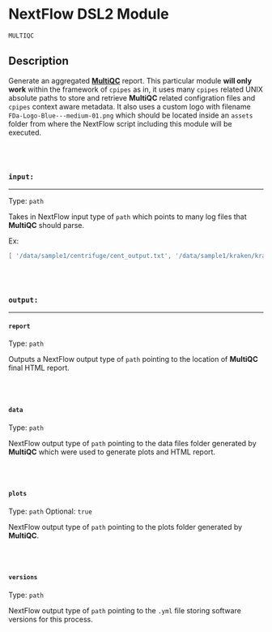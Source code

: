 # NextFlow DSL2 Module

```bash
MULTIQC
```

## Description

Generate an aggregated [**MultiQC**](https://multiqc.info/) report. This particular module **will only work** within the framework of `cpipes` as in, it uses many `cpipes` related UNIX absolute paths to store and retrieve **MultiQC** related configration files and `cpipes` context aware metadata. It also uses a custom logo with filename `FDa-Logo-Blue---medium-01.png` which should be located inside an `assets` folder from where the NextFlow script including this module will be executed.

\
&nbsp;

### `input:`

___

Type: `path`

Takes in NextFlow input type of `path` which points to many log files that **MultiQC** should parse.

Ex:

```groovy
[ '/data/sample1/centrifuge/cent_output.txt', '/data/sample1/kraken/kraken_output.txt'] ]
```

\
&nbsp;

### `output:`

___

#### `report`

Type: `path`

Outputs a NextFlow output type of `path` pointing to the location of **MultiQC** final HTML report.

\
&nbsp;

#### `data`

Type: `path`

NextFlow output type of `path` pointing to the data files folder generated by **MultiQC** which were used to generate plots and HTML report.

\
&nbsp;

#### `plots`

Type: `path`
Optional: `true`

NextFlow output type of `path` pointing to the plots folder generated by **MultiQC**.

\
&nbsp;

#### `versions`

Type: `path`

NextFlow output type of `path` pointing to the `.yml` file storing software versions for this process.
